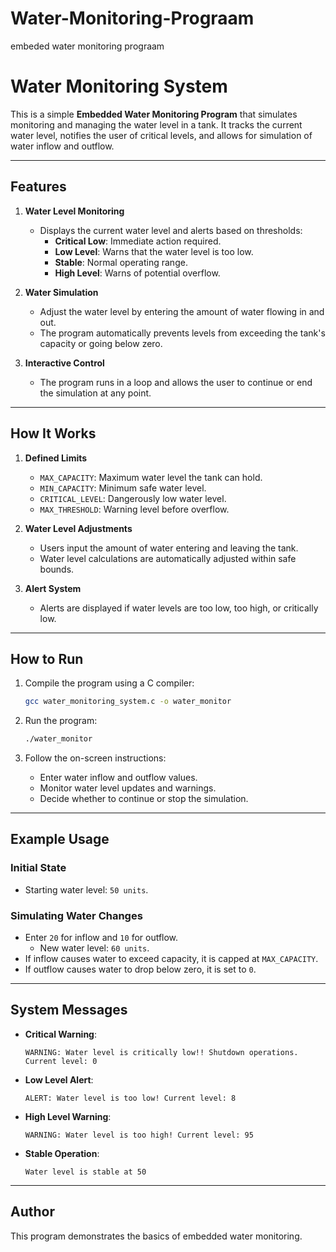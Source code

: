 # Water-Monitoring-Prograam
embeded water monitoring prograam
# Water Monitoring System  

This is a simple **Embedded Water Monitoring Program** that simulates monitoring and managing the water level in a tank. It tracks the current water level, notifies the user of critical levels, and allows for simulation of water inflow and outflow.  

---

## Features  
1. **Water Level Monitoring**  
   - Displays the current water level and alerts based on thresholds:
     - **Critical Low**: Immediate action required.
     - **Low Level**: Warns that the water level is too low.  
     - **Stable**: Normal operating range.  
     - **High Level**: Warns of potential overflow.  

2. **Water Simulation**  
   - Adjust the water level by entering the amount of water flowing in and out.  
   - The program automatically prevents levels from exceeding the tank's capacity or going below zero.

3. **Interactive Control**  
   - The program runs in a loop and allows the user to continue or end the simulation at any point.

---

## How It Works  

1. **Defined Limits**  
   - `MAX_CAPACITY`: Maximum water level the tank can hold.  
   - `MIN_CAPACITY`: Minimum safe water level.  
   - `CRITICAL_LEVEL`: Dangerously low water level.  
   - `MAX_THRESHOLD`: Warning level before overflow.  

2. **Water Level Adjustments**  
   - Users input the amount of water entering and leaving the tank.  
   - Water level calculations are automatically adjusted within safe bounds.

3. **Alert System**  
   - Alerts are displayed if water levels are too low, too high, or critically low.

---

## How to Run  

1. Compile the program using a C compiler:
   ```bash
   gcc water_monitoring_system.c -o water_monitor
   ```  

2. Run the program:
   ```bash
   ./water_monitor
   ```

3. Follow the on-screen instructions:  
   - Enter water inflow and outflow values.  
   - Monitor water level updates and warnings.  
   - Decide whether to continue or stop the simulation.  

---

## Example Usage  

### Initial State  
- Starting water level: `50 units`.  

### Simulating Water Changes  
- Enter `20` for inflow and `10` for outflow.  
  - New water level: `60 units`.  
- If inflow causes water to exceed capacity, it is capped at `MAX_CAPACITY`.  
- If outflow causes water to drop below zero, it is set to `0`.  

---

## System Messages  

- **Critical Warning**:  
  ```  
  WARNING: Water level is critically low!! Shutdown operations. Current level: 0  
  ```  

- **Low Level Alert**:  
  ```  
  ALERT: Water level is too low! Current level: 8  
  ```  

- **High Level Warning**:  
  ```  
  WARNING: Water level is too high! Current level: 95  
  ```  

- **Stable Operation**:  
  ```  
  Water level is stable at 50  
  ```  

---

## Author  
This program demonstrates the basics of embedded water monitoring.
